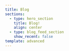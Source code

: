 ```yaml
---
title: Blog
sections:
  - type: hero_section
    title: Blog!
    align: center
  - type: blog_feed_section
    show_recent: false
template: advanced
---
```

